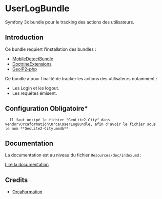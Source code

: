 # UserLogBundle

Symfony 3x bundle pour le tracking des actions des utilisateurs.

Introduction
------------

Ce bundle requiert l'installation des bundles : 
- [MobileDetectBundle](https://github.com/suncat2000/MobileDetectBundle)
- [DoctrineExtensions](https://github.com/beberlei/DoctrineExtensions)
- [GeoIP2-php](https://github.com/maxmind/GeoIP2-php)

Ce bundle à pour finalité de tracker les actions des utilisateurs notamment : 
- Les Login et les logout.
- Les requêtes émisent. 
## Configuration Obligatoire*

	- Il faut unzipé le fichier "GeoLite2-City" dans vendor\Orcaformation\Orca\UserLogBundle, afin d'avoir le fichier sous le nom **GeoLite2-City.mmdb**

## Documentation

La documentation est au niveau du fichier `Resources/doc/index.md` :

[Lire la documentation](https://github.com/orcaformation/userLogBundle/blob/master/Resources/doc/index.md)

## Credits

- [OrcaFormation](https://github.com/orcaformation)
